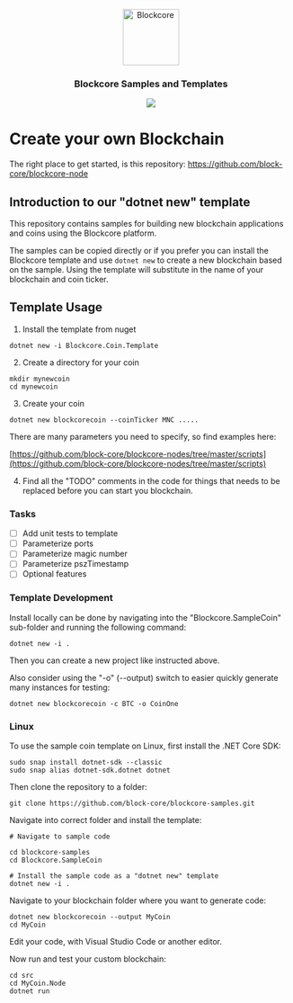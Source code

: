 <p align="center">
  <p align="center">
    <img src="https://user-images.githubusercontent.com/5221349/72841405-93c2ce80-3c96-11ea-844b-3e1ff782b1ae.png" height="100" alt="Blockcore" />
  </p>
  <h3 align="center">
    Blockcore Samples and Templates
  </h3>
  <p align="center">
      <a href="https://github.com/block-core/blockcore-samples/actions"><img src="https://github.com/block-core/blockcore-samples/workflows/Build/badge.svg" /></a>
  </p>
</p>

# Create your own Blockchain

The right place to get started, is this repository: https://github.com/block-core/blockcore-node

## Introduction to our "dotnet new" template

This repository contains samples for building new blockchain applications and coins using the Blockcore platform. 

The samples can be copied directly or if you prefer you can install the Blockcore template and use `dotnet new` to create a new blockchain based on the sample. Using the template will substitute in the name of your blockchain and coin ticker.

## Template Usage

1) Install the template from nuget
```
dotnet new -i Blockcore.Coin.Template
```

2) Create a directory for your coin
```
mkdir mynewcoin
cd mynewcoin
```

3) Create your coin
```
dotnet new blockcorecoin --coinTicker MNC .....
```

There are many parameters you need to specify, so find examples here:

[https://github.com/block-core/blockcore-nodes/tree/master/scripts](https://github.com/block-core/blockcore-nodes/tree/master/scripts)

4) Find all the "TODO" comments in the code for things that needs to be replaced before you can start you blockchain.

### Tasks

- [ ] Add unit tests to template
- [ ] Parameterize ports
- [ ] Parameterize magic number
- [ ] Parameterize pszTimestamp
- [ ] Optional features

### Template Development

Install locally can be done by navigating into the "Blockcore.SampleCoin" sub-folder and running the following command:
```
dotnet new -i .
```

Then you can create a new project like instructed above.

Also consider using the "-o" (--output) switch to easier quickly generate many instances for testing:

```
dotnet new blockcorecoin -c BTC -o CoinOne
```

### Linux

To use the sample coin template on Linux, first install the .NET Core SDK:

```
sudo snap install dotnet-sdk --classic
sudo snap alias dotnet-sdk.dotnet dotnet
```

Then clone the repository to a folder:

```
git clone https://github.com/block-core/blockcore-samples.git
```

Navigate into correct folder and install the template:
```
# Navigate to sample code

cd blockcore-samples
cd Blockcore.SampleCoin

# Install the sample code as a "dotnet new" template
dotnet new -i .
```

Navigate to your blockchain folder where you want to generate code:

```
dotnet new blockcorecoin --output MyCoin
cd MyCoin
```

Edit your code, with Visual Studio Code or another editor.

Now run and test your custom blockchain:

```
cd src
cd MyCoin.Node
dotnet run
```
